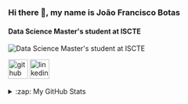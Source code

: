 ### Hi there 👋, my name is João Francisco Botas
#### Data Science Master's student at ISCTE
![Data Science Master's student at ISCTE]()


[<img src='https://cdn.jsdelivr.net/npm/simple-icons@3.0.1/icons/github.svg' alt='github' height='40'>](https://github.com/JoniFB03)  [<img src='https://cdn.jsdelivr.net/npm/simple-icons@3.0.1/icons/linkedin.svg' alt='linkedin' height='40'>](https://www.linkedin.com/in/joaof-botas/)  



<!--
**JoniFB03/JoniFB03** is a ✨ _special_ ✨ repository because its `README.md` (this file) appears on your GitHub profile.

Here are some ideas to get you started:

- 🔭 I’m currently working on ...
- 🌱 I’m currently learning ...
- 👯 I’m looking to collaborate on ...
- 🤔 I’m looking for help with ...
- 💬 Ask me about ...
- 📫 How to reach me: ...
- 😄 Pronouns: ...
- ⚡ Fun fact: ...
-->

<details>
  <summary>:zap: My GitHub Stats</summary>

  <img align="left" height="180" alt="GitHub Stats" src="https://github-readme-stats-joao-botas-projects.vercel.app/api?username=JoniFB03&show_icons=true&hide_border=false&title_color=ff652f&icon_color=FFE400&bg_color=09131B&text_color=ffffff&border_color=0c1a25" />
  <img src="https://github-readme-stats.vercel.app/api/top-langs?username=JoniFB03&locale=en&hide_title=false&layout=compact&card_width=320&langs_count=5&theme=gotham&hide_border=false" height="180" alt="languages graph"  />

</details>

<!--START_SECTION:activity-->

